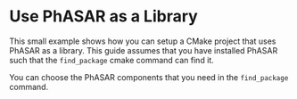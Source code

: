 # Use PhASAR as a Library

This small example shows how you can setup a CMake project that uses PhASAR as a library.
This guide assumes that you have installed PhASAR such that the `find_package` cmake command can find it.

You can choose the PhASAR components that you need in the `find_package` command.
